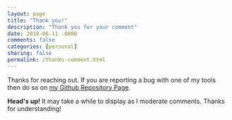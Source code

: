 ```yaml
---
layout: page
title: "Thank you!"
description: "Thank you for your comment"
date: 2018-06-11 -0800
comments: false
categories: [personal]
sharing: false
permalink: /thanks-comment.html
---
```


Thanks for reaching out. If you are reporting a bug with one of my tools then do so on [my Github Repository Page](https://github.com/Seanba?tab=repositories).

__Head's up!__ It may take a while to display as I moderate comments. Thanks for understanding!